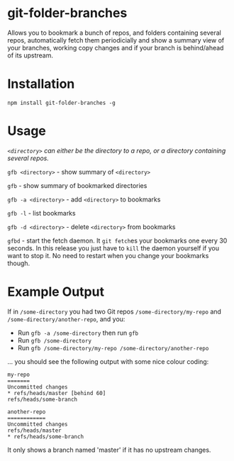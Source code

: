 # git-folder-branches

Allows you to bookmark a bunch of repos, and folders containing several repos, automatically fetch them periodicially and show a summary view of your branches, working copy changes and if your branch is behind/ahead of its upstream.

# Installation

`npm install git-folder-branches -g`

# Usage

_`<directory>` can either be the directory to a repo, or a directory containing several repos._

`gfb <directory>` - show summary of `<directory>`

`gfb` - show summary of bookmarked directories

`gfb -a <directory>` - add `<directory>` to bookmarks

`gfb -l` - list bookmarks

`gfb -d <directory>` - delete `<directory>` from bookmarks

`gfbd` - start the fetch daemon. It `git fetch`es your bookmarks one every 30 seconds. In this release you just have to `kill` the daemon yourself if you want to stop it. No need to restart when you change your bookmarks though.

# Example Output

If in `/some-directory` you had two Git repos `/some-directory/my-repo` and `/some-directory/another-repo`, and you:

* Run `gfb -a /some-directory` then run `gfb`
* Run `gfb /some-directory`
* Run `gfb /some-directory/my-repo /some-directory/another-repo`

... you should see the following output with some nice colour coding:

```
my-repo
=======
Uncommitted changes
* refs/heads/master [behind 60]
refs/heads/some-branch

another-repo
============
Uncommitted changes
refs/heads/master
* refs/heads/some-branch

```

It only shows a branch named 'master' if it has no upstream changes.

